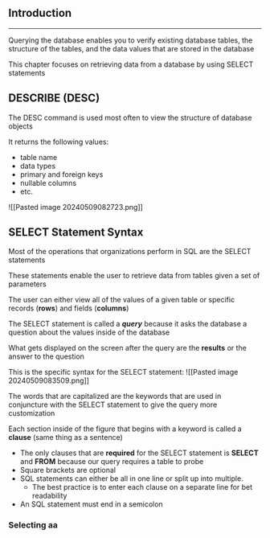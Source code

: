 ## Introduction
---

Querying the database enables you to verify existing database tables, the structure of the tables, and the data values that are stored in the database

This chapter focuses on retrieving data from a database by using SELECT statements

## DESCRIBE (DESC)

The DESC command is used most often to view the structure of database objects

It returns the following values:
- table name
- data types
- primary and foreign keys
- nullable columns
- etc.

![[Pasted image 20240509082723.png]]

## SELECT Statement Syntax

Most of the operations that organizations perform in SQL are the SELECT statements

These statements enable the user to retrieve data from tables given a set of parameters

The user can either view all of the values of a given table or specific records (**rows**) and fields (**columns**)

The SELECT statement is called a ***query*** because it asks the database a question about the values inside of the database

What gets displayed on the screen after the query are the **results** or the answer to the question

This is the specific syntax for the SELECT statement:
![[Pasted image 20240509083509.png]]

The words that are capitalized are the keywords that are used in conjuncture with the SELECT statement to give the query more customization 

Each section inside of the figure that begins with a keyword is called a **clause** (same thing as a sentence)

- The only clauses that are **required** for the SELECT statement is **SELECT** and **FROM** because our query requires a table to probe
- Square brackets are optional
- SQL statements can either be all in one line or split up into multiple. 
	- The best practice is to enter each clause on a separate line for bet readability
- An SQL statement must end in a semicolon

### Selecting aa


